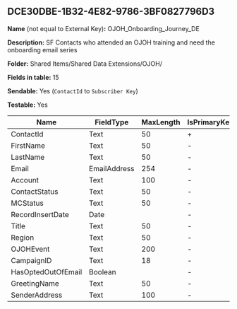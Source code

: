 ## DCE30DBE-1B32-4E82-9786-3BF0827796D3

**Name** (not equal to External Key)**:** OJOH_Onboarding_Journey_DE

**Description:** SF Contacts who attended an OJOH training and need the onboarding email series

**Folder:** Shared Items/Shared Data Extensions/OJOH/

**Fields in table:** 15

**Sendable:** Yes (`ContactId` to `Subscriber Key`)

**Testable:** Yes

| Name | FieldType | MaxLength | IsPrimaryKey | IsNullable | DefaultValue |
| --- | --- | --- | --- | --- | --- |
| ContactId | Text | 50 | + | - |  |
| FirstName | Text | 50 | - | - |  |
| LastName | Text | 50 | - | - |  |
| Email | EmailAddress | 254 | - | - |  |
| Account | Text | 100 | - | + |  |
| ContactStatus | Text | 50 | - | + |  |
| MCStatus | Text | 50 | - | + |  |
| RecordInsertDate | Date |  | - | + | GetDate() |
| Title | Text | 50 | - | + |  |
| Region | Text | 50 | - | + |  |
| OJOHEvent | Text | 200 | - | + |  |
| CampaignID | Text | 18 | - | + |  |
| HasOptedOutOfEmail | Boolean |  | - | + |  |
| GreetingName | Text | 50 | - | + |  |
| SenderAddress | Text | 100 | - | + |  |
